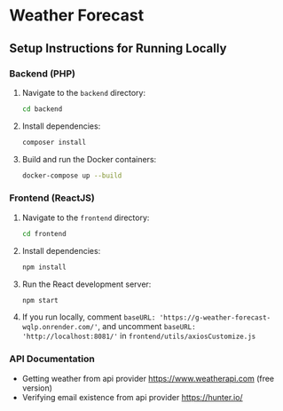 # Weather Forecast

## Setup Instructions for Running Locally

### Backend (PHP)

1. Navigate to the `backend` directory:
    ```sh
    cd backend
    ```

2. Install dependencies:
    ```sh
    composer install
    ```

3. Build and run the Docker containers:
    ```sh
    docker-compose up --build
    ```

### Frontend (ReactJS)

1. Navigate to the `frontend` directory:
    ```sh
    cd frontend
    ```

2. Install dependencies:
    ```sh
    npm install
    ```

3. Run the React development server:
    ```sh
    npm start
    ```
4. If you run locally, comment `baseURL: 'https://g-weather-forecast-wqlp.onrender.com/'`, and uncomment `baseURL: 'http://localhost:8081/'` in `frontend/utils/axiosCustomize.js` 
    
### API Documentation

- Getting weather from api provider https://www.weatherapi.com (free version)
- Verifying email existence from api provider https://hunter.io/
